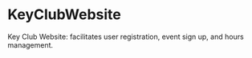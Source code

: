 KeyClubWebsite
==============

Key Club Website: facilitates user registration, event sign up, and hours management.
